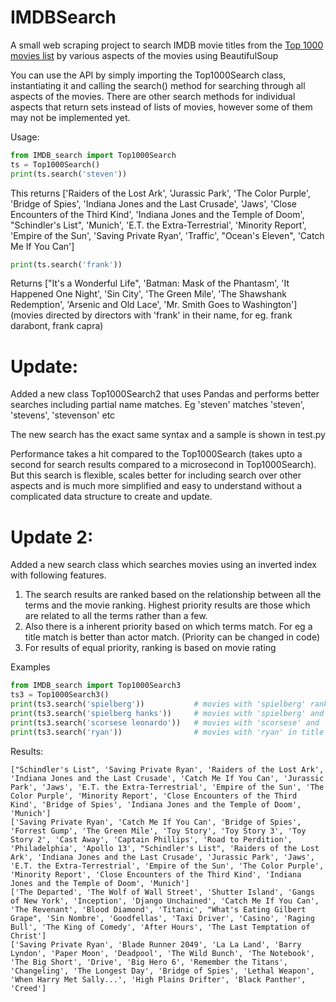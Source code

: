 # IMDBSearch
A small web scraping project to search IMDB movie titles from the [Top 1000 movies list](http://www.imdb.com/search/title?groups=top_1000&sort=user_rating&view=simple) by various aspects of the movies using BeautifulSoup

You can use the API by simply importing the Top1000Search class, instantiating it and calling the search() method for searching through all aspects of the movies. There are other search methods for individual aspects that return sets instead of lists of movies, however some of them may not be implemented yet.

Usage:

```python
from IMDB_search import Top1000Search
ts = Top1000Search()
print(ts.search('steven'))    
```

This returns ['Raiders of the Lost Ark', 'Jurassic Park', 'The Color Purple', 'Bridge of Spies', 'Indiana Jones and the Last Crusade', 'Jaws', 'Close Encounters of the Third Kind', 'Indiana Jones and the Temple of Doom', "Schindler's List", 'Munich', 'E.T. the Extra-Terrestrial', 'Minority Report', 'Empire of the Sun', 'Saving Private Ryan', 'Traffic', "Ocean's Eleven", 'Catch Me If You Can']

```python
print(ts.search('frank'))
```

Returns ["It's a Wonderful Life", 'Batman: Mask of the Phantasm', 'It Happened One Night', 'Sin City', 'The Green Mile', 'The Shawshank Redemption', 'Arsenic and Old Lace', 'Mr. Smith Goes to Washington']
(movies directed by directors with 'frank' in their name, for eg. frank darabont, frank capra)


# Update:
Added a new class Top1000Search2 that uses Pandas and performs better searches including partial name matches. Eg 'steven' matches 'steven', 'stevens', 'stevenson' etc

The new search has the exact same syntax and a sample is shown in test.py

Performance takes a hit compared to the Top1000Search (takes upto a second for search results compared to a microsecond in Top1000Search). But this search is flexible, scales better for including search over other aspects and is much more simplified and easy to understand without a complicated data structure to create and update.


# Update 2:
Added a new search class which searches movies using an inverted index with following features.
1. The search results are ranked based on the relationship between all the terms and the movie ranking. Highest priority results are those which are related to all the terms rather than a few.
2. Also there is a inherent priority based on which terms match. For eg a title match is better than actor match. (Priority can be changed in code)
3. For results of equal priority, ranking is based on movie rating

Examples
```python
from IMDB_search import Top1000Search3
ts3 = Top1000Search3()
print(ts3.search('spielberg'))           # movies with 'spielberg' ranked in order of rating
print(ts3.search('spielberg hanks'))     # movies with 'spielberg' and 'hanks' prioritized over only 'spielberg' or 'hanks'
print(ts3.search('scorsese leonardo'))   # movies with 'scorsese' and 'leonardo' prioritized over only 'spielberg' or 'hanks'
print(ts3.search('ryan'))                # movies with 'ryan' in title ranked higher than 'ryan' in actor
```

Results:
```
["Schindler's List", 'Saving Private Ryan', 'Raiders of the Lost Ark', 'Indiana Jones and the Last Crusade', 'Catch Me If You Can', 'Jurassic Park', 'Jaws', 'E.T. the Extra-Terrestrial', 'Empire of the Sun', 'The Color Purple', 'Minority Report', 'Close Encounters of the Third Kind', 'Bridge of Spies', 'Indiana Jones and the Temple of Doom', 'Munich']
['Saving Private Ryan', 'Catch Me If You Can', 'Bridge of Spies', 'Forrest Gump', 'The Green Mile', 'Toy Story', 'Toy Story 3', 'Toy Story 2', 'Cast Away', 'Captain Phillips', 'Road to Perdition', 'Philadelphia', 'Apollo 13', "Schindler's List", 'Raiders of the Lost Ark', 'Indiana Jones and the Last Crusade', 'Jurassic Park', 'Jaws', 'E.T. the Extra-Terrestrial', 'Empire of the Sun', 'The Color Purple', 'Minority Report', 'Close Encounters of the Third Kind', 'Indiana Jones and the Temple of Doom', 'Munich']
['The Departed', 'The Wolf of Wall Street', 'Shutter Island', 'Gangs of New York', 'Inception', 'Django Unchained', 'Catch Me If You Can', 'The Revenant', 'Blood Diamond', 'Titanic', "What's Eating Gilbert Grape", 'Sin Nombre', 'Goodfellas', 'Taxi Driver', 'Casino', 'Raging Bull', 'The King of Comedy', 'After Hours', 'The Last Temptation of Christ']
['Saving Private Ryan', 'Blade Runner 2049', 'La La Land', 'Barry Lyndon', 'Paper Moon', 'Deadpool', 'The Wild Bunch', 'The Notebook', 'The Big Short', 'Drive', 'Big Hero 6', 'Remember the Titans', 'Changeling', 'The Longest Day', 'Bridge of Spies', 'Lethal Weapon', 'When Harry Met Sally...', 'High Plains Drifter', 'Black Panther', 'Creed']
```